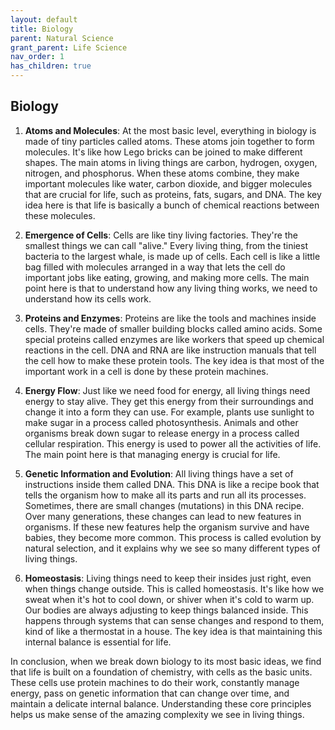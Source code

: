 ```yaml
---
layout: default
title: Biology
parent: Natural Science
grant_parent: Life Science
nav_order: 1
has_children: true
---
```


## Biology

1. **Atoms and Molecules**: At the most basic level, everything in biology is made of tiny particles called atoms. These atoms join together to form molecules. It's like how Lego bricks can be joined to make different shapes. The main atoms in living things are carbon, hydrogen, oxygen, nitrogen, and phosphorus. When these atoms combine, they make important molecules like water, carbon dioxide, and bigger molecules that are crucial for life, such as proteins, fats, sugars, and DNA. The key idea here is that life is basically a bunch of chemical reactions between these molecules.

2. **Emergence of Cells**: Cells are like tiny living factories. They're the smallest things we can call "alive." Every living thing, from the tiniest bacteria to the largest whale, is made up of cells. Each cell is like a little bag filled with molecules arranged in a way that lets the cell do important jobs like eating, growing, and making more cells. The main point here is that to understand how any living thing works, we need to understand how its cells work.

3. **Proteins and Enzymes**: Proteins are like the tools and machines inside cells. They're made of smaller building blocks called amino acids. Some special proteins called enzymes are like workers that speed up chemical reactions in the cell. DNA and RNA are like instruction manuals that tell the cell how to make these protein tools. The key idea is that most of the important work in a cell is done by these protein machines.

4. **Energy Flow**: Just like we need food for energy, all living things need energy to stay alive. They get this energy from their surroundings and change it into a form they can use. For example, plants use sunlight to make sugar in a process called photosynthesis. Animals and other organisms break down sugar to release energy in a process called cellular respiration. This energy is used to power all the activities of life. The main point here is that managing energy is crucial for life.

5. **Genetic Information and Evolution**: All living things have a set of instructions inside them called DNA. This DNA is like a recipe book that tells the organism how to make all its parts and run all its processes. Sometimes, there are small changes (mutations) in this DNA recipe. Over many generations, these changes can lead to new features in organisms. If these new features help the organism survive and have babies, they become more common. This process is called evolution by natural selection, and it explains why we see so many different types of living things.

6. **Homeostasis**: Living things need to keep their insides just right, even when things change outside. This is called homeostasis. It's like how we sweat when it's hot to cool down, or shiver when it's cold to warm up. Our bodies are always adjusting to keep things balanced inside. This happens through systems that can sense changes and respond to them, kind of like a thermostat in a house. The key idea is that maintaining this internal balance is essential for life.

In conclusion, when we break down biology to its most basic ideas, we find that life is built on a foundation of chemistry, with cells as the basic units. These cells use protein machines to do their work, constantly manage energy, pass on genetic information that can change over time, and maintain a delicate internal balance. Understanding these core principles helps us make sense of the amazing complexity we see in living things.
